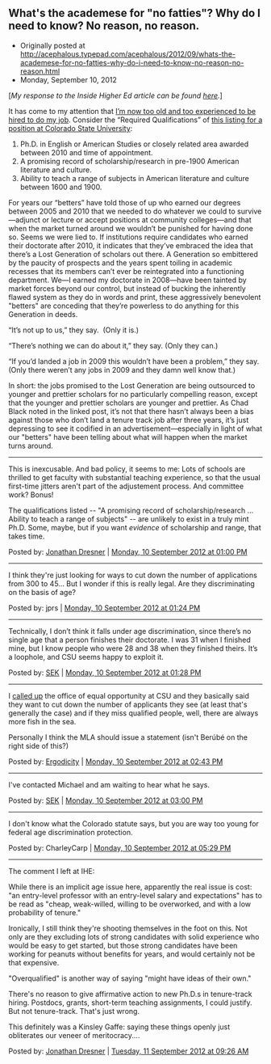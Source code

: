 ## What's the academese for "no fatties"? Why do I need to know? No reason, no reason.

 * Originally posted at http://acephalous.typepad.com/acephalous/2012/09/whats-the-academese-for-no-fatties-why-do-i-need-to-know-no-reason-no-reason.html
 * Monday, September 10, 2012

\[_My response to the Inside Higher Ed article can be found [here](http://acephalous.typepad.com/acephalous/2012/09/-we-were-told-to-ride-out-the-storm-but-it-seems-we-were-lied-to-.html)._\]

It has come to my attention that [I’m now too old and too experienced to be hired to do my job](http://parezcoydigo.wordpress.com/2012/09/10/old-phds-need-not-apply/). Consider the “Required Qualifications” of [this listing for a position at Colorado State University](http://chronicle.com/jobs/0000742727-01):

1. Ph.D. in English or American Studies or closely related area awarded between 2010 and time of appointment.
2. A promising record of scholarship/research in pre-1900 American literature and culture.
3. Ability to teach a range of subjects in American literature and culture between 1600 and 1900.

For years our “betters” have told those of up who earned our degrees between 2005 and 2010 that we needed to do whatever we could to survive—adjunct or lecture or accept positions at community colleges—and that when the market turned around we wouldn’t be punished for having done so. Seems we were lied to. If institutions require candidates who earned their doctorate after 2010, it indicates that they’ve embraced the idea that there’s a Lost Generation of scholars out there. A Generation so embittered by the paucity of prospects and the years spent toiling in academic recesses that its members can’t ever be reintegrated into a functioning department. We—I earned my doctorate in 2008—have been tainted by market forces beyond our control, but instead of bucking the inherently flawed system as they do in words and print, these aggressively benevolent "betters" are conceding that they’re powerless to do anything for this Generation in deeds.

“It’s not up to us,” they say.  (Only it is.)

“There’s nothing we can do about it,” they say. (Only they can.)

“If you’d landed a job in 2009 this wouldn’t have been a problem,” they say. (Only there weren’t any jobs in 2009 and they damn well know that.)

In short: the jobs promised to the Lost Generation are being outsourced to younger and prettier scholars for no particularly compelling reason, except that the younger and prettier scholars are younger and prettier. As Chad Black noted in the linked post, it’s not that there hasn’t always been a bias against those who don’t land a tenure track job after three years, it’s just depressing to see it codified in an advertisement—especially in light of what our "betters" have been telling about what will happen when the market turns around.  

* * *

This is inexcusable. And bad policy, it seems to me: Lots of schools are thrilled to get faculty with substantial teaching experience, so that the usual first-time jitters aren't part of the adjustement process. And committee work? Bonus! 

The qualifications listed -- "A promising record of scholarship/research ... Ability to teach a range of subjects" -- are unlikely to exist in a truly mint Ph.D. Some, maybe, but if you want _evidence_ of scholarship and range, that takes time.

Posted by: [Jonathan Dresner](http://twitter.com/jondresner) | [Monday, 10 September 2012 at 01:00 PM](http://acephalous.typepad.com/acephalous/2012/09/whats-the-academese-for-no-fatties-why-do-i-need-to-know-no-reason-no-reason.html?cid=6a00d8341c2df453ef017d3bf46c38970c#comment-6a00d8341c2df453ef017d3bf46c38970c)

* * *

I think they're just looking for ways to cut down the number of applications from 300 to 45... But I wonder if this is really legal. Are they discriminating on the basis of age?

Posted by: jprs | [Monday, 10 September 2012 at 01:24 PM](http://acephalous.typepad.com/acephalous/2012/09/whats-the-academese-for-no-fatties-why-do-i-need-to-know-no-reason-no-reason.html?cid=6a00d8341c2df453ef017744a3db16970d#comment-6a00d8341c2df453ef017744a3db16970d)

* * *

Technically, I don’t think it falls under age discrimination, since there’s no single age that a person finishes their doctorate. I was 31 when I finished mine, but I know people who were 28 and 38 when they finished theirs. It’s a loophole, and CSU seems happy to exploit it.

Posted by: [SEK](http://acephalous.typepad.com/) | [Monday, 10 September 2012 at 01:28 PM](http://acephalous.typepad.com/acephalous/2012/09/whats-the-academese-for-no-fatties-why-do-i-need-to-know-no-reason-no-reason.html?cid=6a00d8341c2df453ef017c31c6302f970b#comment-6a00d8341c2df453ef017c31c6302f970b)

* * *

I [called up](http://ergodicity.net/2012/09/10/what-we-want-are-young-fresh-faces/) the office of equal opportunity at CSU and they basically said they want to cut down the number of applicants they see (at least that's generally the case) and if they miss qualified people, well, there are always more fish in the sea.

Personally I think the MLA should issue a statement (isn't Berúbé on the right side of this?)

Posted by: [Ergodicity](http://profile.typepad.com/ergodicity) | [Monday, 10 September 2012 at 02:43 PM](http://acephalous.typepad.com/acephalous/2012/09/whats-the-academese-for-no-fatties-why-do-i-need-to-know-no-reason-no-reason.html?cid=6a00d8341c2df453ef017744a428a2970d#comment-6a00d8341c2df453ef017744a428a2970d)

* * *

I've contacted Michael and am waiting to hear what he says.

Posted by: [SEK](http://acephalous.typepad.com/) | [Monday, 10 September 2012 at 03:00 PM](http://acephalous.typepad.com/acephalous/2012/09/whats-the-academese-for-no-fatties-why-do-i-need-to-know-no-reason-no-reason.html?cid=6a00d8341c2df453ef017c31c68ae0970b#comment-6a00d8341c2df453ef017c31c68ae0970b)

* * *

I don't know what the Colorado statute says, but you are way too young for federal age discrimination protection.

Posted by: CharleyCarp | [Monday, 10 September 2012 at 05:29 PM](http://acephalous.typepad.com/acephalous/2012/09/whats-the-academese-for-no-fatties-why-do-i-need-to-know-no-reason-no-reason.html?cid=6a00d8341c2df453ef017744a4c6d7970d#comment-6a00d8341c2df453ef017744a4c6d7970d)

* * *

The comment I left at IHE:  

While there is an implicit age issue here, apparently the real issue is cost: "an entry-level professor with an entry-level salary and expectations" has to be read as "cheap, weak-willed, willing to be overworked, and with a low probability of tenure."

Ironically, I still think they're shooting themselves in the foot on this. Not only are they excluding lots of strong candidates with solid experience who would be easy to get started, but those strong candidates have been working for peanuts without benefits for years, and would certainly not be that expensive.

"Overqualified" is another way of saying "might have ideas of their own."

There's no reason to give affirmative action to new Ph.D.s in tenure-track hiring. Postdocs, grants, short-term teaching assignments, I could justify. But not tenure-track. That's just wrong.  

This definitely was a Kinsley Gaffe: saying these things openly just obliterates our veneer of meritocracy....

Posted by: [Jonathan Dresner](http://twitter.com/jondresner) | [Tuesday, 11 September 2012 at 09:26 AM](http://acephalous.typepad.com/acephalous/2012/09/whats-the-academese-for-no-fatties-why-do-i-need-to-know-no-reason-no-reason.html?cid=6a00d8341c2df453ef017d3bf906c3970c#comment-6a00d8341c2df453ef017d3bf906c3970c)

